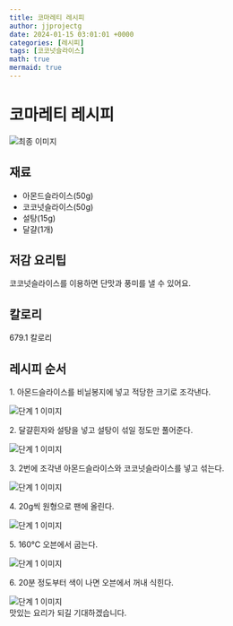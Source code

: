 ```yaml
---
title: 코마레티 레시피
author: jjprojectg
date: 2024-01-15 03:01:01 +0000
categories: [레시피]
tags: [코코넛슬라이스]
math: true
mermaid: true
---
```

<meta name="og:type" content="website"/>
<meta charset="UTF-8"/>
<div class="header">
  <h1>코마레티 레시피</h1>
</div>

<div class="container my-4">
  <div class="row">
    <div class="col-12 col-md-6">
      <div class="recipe-image">
        <img src="http://www.foodsafetykorea.go.kr/uploadimg/cook/10_01106_2.png" class="step-image" alt="최종 이미지"/>
      </div>
    </div>
    <div class="col-12 col-md-6">
      <div class="ingredients">
        <h2>재료</h2>
        <ul class="card">
          <li> 아몬드슬라이스(50g) </li>
          <li> 코코넛슬라이스(50g) </li>
          <li>  설탕(15g) </li>
          <li> 달걀(1개) </li>
</ul>
      </div>
    </div>
    <div class="col-12 col-md-6">
      <div class="ingredients">
        <h2>저감 요리팁</h2>
        <div class="card"> 
          <p>
            코코넛슬라이스를 이용하면 단맛과 풍미를 낼 수 있어요.
          </p>
        </div>
      </div>
      <div class="ingredients">
        <h2>칼로리</h2>
        <div class="card"> 
          <p>
            679.1 칼로리
          </p>
        </div>
      </div>
    </div>
  </div>

  <h2 class="my-4">레시피 순서</h2>
  <div class="card recipe-card">
    <div class="card-body recipe-step">
      <p class="card-text step-description">1. 아몬드슬라이스를 비닐봉지에 넣고 적당한 크기로 조각낸다.</p>
      <img src="http://www.foodsafetykorea.go.kr/uploadimg/cook/20_01106_1.JPG" alt="단계 1 이미지" class="step-image"/>
    </div>
  </div>
  <div class="card recipe-card">
    <div class="card-body recipe-step">
      <p class="card-text step-description">2. 달걀흰자와 설탕을 넣고 설탕이 섞일 정도만 풀어준다.</p>
      <img src="http://www.foodsafetykorea.go.kr/uploadimg/cook/20_01106_2.JPG" alt="단계 1 이미지" class="step-image"/>
    </div>
  </div>
  <div class="card recipe-card">
    <div class="card-body recipe-step">
      <p class="card-text step-description">3. 2번에 조각낸 아몬드슬라이스와 코코넛슬라이스를 넣고 섞는다.</p>
      <img src="http://www.foodsafetykorea.go.kr/uploadimg/cook/20_01106_3.JPG" alt="단계 1 이미지" class="step-image"/>
    </div>
  </div>
  <div class="card recipe-card">
    <div class="card-body recipe-step">
      <p class="card-text step-description">4. 20g씩 원형으로 팬에 올린다.</p>
      <img src="http://www.foodsafetykorea.go.kr/uploadimg/cook/20_01106_4.JPG" alt="단계 1 이미지" class="step-image"/>
    </div>
  </div>
  <div class="card recipe-card">
    <div class="card-body recipe-step">
      <p class="card-text step-description">5. 160℃ 오븐에서 굽는다.</p>
      <img src="http://www.foodsafetykorea.go.kr/uploadimg/cook/20_01106_5.JPG" alt="단계 1 이미지" class="step-image"/>
    </div>
  </div>
  <div class="card recipe-card">
    <div class="card-body recipe-step">
      <p class="card-text step-description">6. 20분 정도부터 색이 나면 오븐에서 꺼내 식힌다.</p>
      <img src="http://www.foodsafetykorea.go.kr/uploadimg/cook/20_01106_6.JPG" alt="단계 1 이미지" class="step-image"/>
    </div>
  </div>

</div>
맛있는 요리가 되길 기대하겠습니다.
